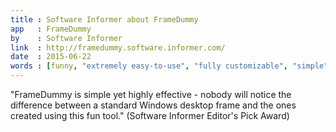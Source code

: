 ```yaml
---
title : Software Informer about FrameDummy
app   : FrameDummy
by    : Software Informer
link  : http://framedummy.software.informer.com/
date  : 2015-06-22
words : [funny, "extremely easy-to-use", "fully customizable", "simple", "highly effective", "fun", "high-quality"]
---
```


"FrameDummy is simple yet highly effective - nobody will notice the difference between a standard Windows desktop frame and the ones created using this fun tool." (Software Informer Editor's Pick Award)

